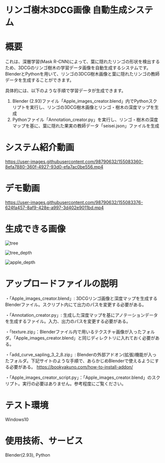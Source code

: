 # リンゴ樹木3DCG画像 自動生成システム
# 概要
これは、深層学習(Mask R-CNN)によって、葉に隠れたリンゴの形状を検出するため、3DCGのリンゴ樹木の学習データ画像を自動生成するシステムです。
BlenderとPythonを用いて、リンゴの3DCG樹木画像と葉に隠れたリンゴの教師データを生成することができます。

具体的には、以下のような手順で学習データが生成できます。
1. Blender (2.93)ファイル「Apple_images_creator.blend」内でPythonスクリプトを実行し、リンゴの3DCG樹木画像とリンゴ・樹木の深度マップを生成
2. Pythonファイル「Annotation_creator.py」を実行し、リンゴ・樹木の深度マップを基に、葉に隠れた果実の教師データ「seisei.json」ファイルを生成

# システム紹介動画
https://user-images.githubusercontent.com/98790632/155083360-8efa7880-360f-4927-93d0-efa7ac0be556.mp4

# デモ動画
https://user-images.githubusercontent.com/98790632/155083376-624fa457-8af9-428e-a997-3d402e9011bd.mp4

# 生成できる画像

![tree](https://user-images.githubusercontent.com/98790632/155055961-0a3a2b3a-aefe-4443-8b7a-fe93a46bd81c.png)

![tree_depth](https://user-images.githubusercontent.com/98790632/155056295-b0f6ad81-07d2-48ba-ab88-8acbe902b5d5.png)

![apple_depth](https://user-images.githubusercontent.com/98790632/155056304-45122e0a-9e11-4673-8753-50745db41ed5.png)

# アップロードファイルの説明
・「Apple_images_creator.blend」: 3DCGリンゴ画像と深度マップを生成するBlenderファイル。スクリプト内にて出力のパスを変更する必要がある。

・「Annotation_creator.py」: 生成した深度マップを基にアノテーションデータを生成するファイル。入力、出力のパスを変更する必要がある。

・「texture.zip」：Blenderファイル内で用いるテクスチャ画像が入ったフォルダ。「Apple_images_creator.blend」と同じディレクトリに入れておく必要がある。

・「add_curve_sapling_3_2_8.zip」: Blenderの外部アドオン(拡張)機能が入ったフォルダ。下記サイトのような手順で、あらかじめBlenderで使えるようにする必要がある。
https://bookyakuno.com/how-to-install-addon/

・「Apple_images_creator_script.py」：「Apple_images_creator.blend」のスクリプト。実行の必要はありません。参考程度にご覧ください。

# テスト環境
Windows10

# 使用技術、サービス
Blender(2.93), Python
